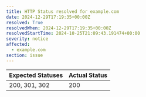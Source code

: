 ```yaml
---
title: HTTP Status resolved for example.com
date: 2024-12-29T17:19:35+00:00Z
resolved: True
resolvedWhen: 2024-12-29T17:19:35+00:00Z
resolvedStartTime: 2024-10-25T21:09:43.191474+00:00
severity: notice
affected:
  - example.com
section: issue
---
```


| Expected Statuses | Actual Status  |
|-------------------|----------------|
| 200, 301, 302 | 200 |
